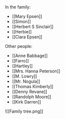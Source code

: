 In the family:
- [[Mary Epsen]]
- [[Simon]]
- [[Herbert S Sinclair]]
- [[Herbie]]
- [[Clara Epsen]]

Other people:
- [[Anne Babbage]]
- [[Farro]]
- [[Hartley]]
- [[Mrs. Hanna Peterson]]
- [[M. Lowry]]
- [[Mr. Nogula]]
- [[Thomas Kimberly]]
- [[Denny Revane]]
- [[Randolph Moore]]
- [[Kirk Darren]]

![[Family tree.png]]